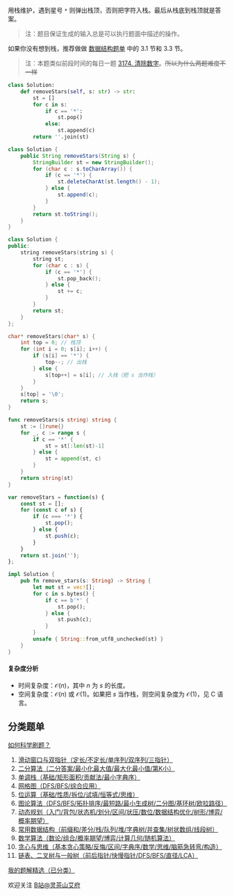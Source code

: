 用栈维护，遇到星号 `*` 则弹出栈顶，否则把字符入栈。最后从栈底到栈顶就是答案。

> 注：题目保证生成的输入总是可以执行题面中描述的操作。

如果你没有想到栈，推荐做做 [数据结构题单](https://leetcode.cn/circle/discuss/mOr1u6/) 中的 3.1 节和 3.3 节。

> 注：本题类似前段时间的每日一题 [3174. 清除数字](https://leetcode.cn/problems/clear-digits/)。~~所以为什么两题难度不一样~~

```py [sol-Python3]
class Solution:
    def removeStars(self, s: str) -> str:
        st = []
        for c in s:
            if c == '*':
                st.pop()
            else:
                st.append(c)
        return ''.join(st)
```

```java [sol-Java]
class Solution {
    public String removeStars(String s) {
        StringBuilder st = new StringBuilder();
        for (char c : s.toCharArray()) {
            if (c == '*') {
                st.deleteCharAt(st.length() - 1);
            } else {
                st.append(c);
            }
        }
        return st.toString();
    }
}
```

```cpp [sol-C++]
class Solution {
public:
    string removeStars(string s) {
        string st;
        for (char c : s) {
            if (c == '*') {
                st.pop_back();
            } else {
                st += c;
            }
        }
        return st;
    }
};
```

```c [sol-C]
char* removeStars(char* s) {
    int top = 0; // 栈顶
    for (int i = 0; s[i]; i++) {
        if (s[i] == '*') {
            top--; // 出栈
        } else {
            s[top++] = s[i]; // 入栈（把 s 当作栈）
        }
    }
    s[top] = '\0';
    return s;
}
```

```go [sol-Go]
func removeStars(s string) string {
	st := []rune{}
	for _, c := range s {
		if c == '*' {
			st = st[:len(st)-1]
		} else {
			st = append(st, c)
		}
	}
	return string(st)
}
```

```js [sol-JavaScript]
var removeStars = function(s) {
    const st = [];
    for (const c of s) {
        if (c === '*') {
            st.pop();
        } else {
            st.push(c);
        }
    }
    return st.join('');
};
```

```rust [sol-Rust]
impl Solution {
    pub fn remove_stars(s: String) -> String {
        let mut st = vec![];
        for c in s.bytes() {
            if c == b'*' {
                st.pop();
            } else {
                st.push(c);
            }
        }
        unsafe { String::from_utf8_unchecked(st) }
    }
}
```

#### 复杂度分析

- 时间复杂度：$\mathcal{O}(n)$，其中 $n$ 为 $s$ 的长度。
- 空间复杂度：$\mathcal{O}(n)$ 或 $\mathcal{O}(1)$。如果把 $s$ 当作栈，则空间复杂度为 $\mathcal{O}(1)$，见 C 语言。

## 分类题单

[如何科学刷题？](https://leetcode.cn/circle/discuss/RvFUtj/)

1. [滑动窗口与双指针（定长/不定长/单序列/双序列/三指针）](https://leetcode.cn/circle/discuss/0viNMK/)
2. [二分算法（二分答案/最小化最大值/最大化最小值/第K小）](https://leetcode.cn/circle/discuss/SqopEo/)
3. [单调栈（基础/矩形面积/贡献法/最小字典序）](https://leetcode.cn/circle/discuss/9oZFK9/)
4. [网格图（DFS/BFS/综合应用）](https://leetcode.cn/circle/discuss/YiXPXW/)
5. [位运算（基础/性质/拆位/试填/恒等式/思维）](https://leetcode.cn/circle/discuss/dHn9Vk/)
6. [图论算法（DFS/BFS/拓扑排序/最短路/最小生成树/二分图/基环树/欧拉路径）](https://leetcode.cn/circle/discuss/01LUak/)
7. [动态规划（入门/背包/状态机/划分/区间/状压/数位/数据结构优化/树形/博弈/概率期望）](https://leetcode.cn/circle/discuss/tXLS3i/)
8. [常用数据结构（前缀和/差分/栈/队列/堆/字典树/并查集/树状数组/线段树）](https://leetcode.cn/circle/discuss/mOr1u6/)
9. [数学算法（数论/组合/概率期望/博弈/计算几何/随机算法）](https://leetcode.cn/circle/discuss/IYT3ss/)
10. [贪心与思维（基本贪心策略/反悔/区间/字典序/数学/思维/脑筋急转弯/构造）](https://leetcode.cn/circle/discuss/g6KTKL/)
11. [链表、二叉树与一般树（前后指针/快慢指针/DFS/BFS/直径/LCA）](https://leetcode.cn/circle/discuss/K0n2gO/)

[我的题解精选（已分类）](https://github.com/EndlessCheng/codeforces-go/blob/master/leetcode/SOLUTIONS.md)

欢迎关注 [B站@灵茶山艾府](https://space.bilibili.com/206214)
